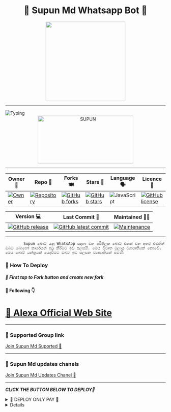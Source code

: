 <div align="center">
	<h1>🦋 Supun Md Whatsapp Bot 🦋</h1>
<img src="https://widipe.com/file/y7htosehYKNo.jpg" width="250" height="250">
</div>
<hr>
<img src="https://readme-typing-svg.herokuapp.com?size=33&width=1000&lines=Welcome+To+Supun...;Created+by+SupunFernando...;World+Best+Whatsapp+User+Bot...;Simple+Java+Script+Bot...;Simple+And+Fast+Deploy...;Thank+You+For+Using+Supum+Md..."
            alt="Typing">

<div align="center">
	<img src="https://moe-counter.glitch.me/get/@Anya_v2-Md?theme=gelbooru" width="300" height="150" alt="SUPUN">
</div>
<hr>

<div align="center">
    
| Owner 👤             | Repo 🤖              | Forks 🍽️             | Stars 🌟            | Language 🗣️        | Licence 🪪              
|----------------------|----------------------|----------------------|---------------------|---------------------|---------------------|
| [![Owner](https://img.shields.io/badge/Author-SupunFernando-red.svg)](https://github.com/supunfernando12/SUPUN-MD/) | [![Repository](https://img.shields.io/badge/Repo-Supun-red.svg)](https://github.com/supunfernando12/SUPUN-MD) | [![GitHub forks](https://badgen.net/github/forks/supunfernando12/SUPUN-MD/)](https://GitHub.com/supunfernando12/SUPUN-MD/network/) | [![GitHub stars](https://badgen.net/github/stars/supunfernando12/SUPUN-MD)](https://GitHub.com/supunfernando12/SUPUN-MD/stargazers/) | ![JavaScript](https://img.shields.io/badge/javascript-%23323330.svg?style=for-the-badge&logo=javascript&logoColor=%23F7DF1E) | [![GitHub license](https://img.shields.io/github/license/supunfernando12/SUPUN-MD.svg)](https://github.com/supunfernando12/SUPUN-MD/blob/master/LICENSE) 

| Version 💻              | Last Commit 💫              | Maintained 🤌🏻             |
|---------------------|---------------------|---------------------|
| [![GitHub release](https://img.shields.io/github/release/supunfernando12/SUPUN-MD.svg)](https://GitHub.com/supunfernando12/SUPUN-MD/releases/) | [![GitHub latest commit](https://badgen.net/github/last-commit/supunfernando12/SUPUN-MD)](https://GitHub.com/supunfernando12/SUPUN-MD/commit/) | [![Maintenance](https://img.shields.io/badge/maintained%3F-yes-green.svg)](https://GitHub.com/supunfernando12/SUPUN-MD/graphs/commit-activity) |


</div>

<hr>

			Supun බොට් යනු WhatsApp සඳහා වන පරිශීලක බොට් එකක් වන අතර එමඟින් ඔබට බොහෝ කාර්යයන් ඉටු කිරීමට ඉඩ සලසයි. මෙය විවෘත මූලාශ්‍ර ව්‍යාපෘතියක් නොවේ. මෙය බොට් යන්ත්‍රයක් යෙදවීමට ඔබට ඉඩ සලසන ව්‍යාපෘතියක් පමණි
       
<h3>🌸 How To Deploy </h3>

<h5>🌸 First tap to Fork button and create new fork</h5>

<h4>🌸 Following 👇</h4>
<h1><a href="http://supunfernando12.github.io/Test">🌸 Alexa Official Web Site</a></h1>
<p><tbody>

<hr>
	
<h3>🌸 Supported Group link </h3>
<a href="https://wa.me/message/ZIYNRQ3DA5RWD1">Join Supun Md Suported 👧</a>
<hr>
<h3>🌸 Supun Md updates chanels </h3>
<a href="https://whatsapp.com/channel/0029VaXRYlrKwqSMF7Tswi38">Join Supun Md Updates Chanel 👧</a>
<hr>

***CLICK THE BUTTON BELOW TO DEPLOY🌸***

 <details close>
<summary>🌸 DEPLOY ONLY PAY 🌸</summary>
	 
--------	 
1.  #### DEPLOY IN PANEL

<a href='https://control.bot-hosting.net/' target="_blank"><img alt='DEPLOY' src='https://img.shields.io/badge/DISCORD-h?color=navy&style=for-the-badge&logo=visualstudiocode'/></a></p>

```/usr/local/bin/yarn install```

--------
2.  #### DEPLOY IN CODEPASE

   <a href='https://github.com/codespaces/new' target="_blank"><img alt='DEPLOY' src='https://img.shields.io/badge/CODESPACE-h?color=navy&style=for-the-badge&logo=visualstudiocode'/></a></p>

--------
</details>
<details close>

#### DEPLOY IN TERMUX 

```bash
apt update && apt upgrade -y
pkg install proot-distro
proot-distro install ubuntu
proot-distro login ubuntu
apt update && apt upgrade -y
apt install -y webp git ffmpeg curl imagemagick
apt -y remove nodejs
curl -fsSl https://deb.nodesource.com/setup_lts.x | bash - && apt -y install nodejs
git clone https://github.com/mrsupunfernando12/SUPUN-MD
cd SUPUN-MD
npm install
npm start
```

<h5>🌸 TOTAL WEB VIEWS</h5>
<img src="https://profile-counter.glitch.me/mrsupunfernando12/count.svg" center>


<h3>Thank You For Using Supun 💗</h3>

<hr>

<h3>⚠️ Warning!</h3>

<h5>Because of user bots; Your WhatsApp account can be banned. You are responsible for everything you do. Most likely, using WhatsApp setting management commands too much may caused getting banned. Certainly, Alexa executives do not take responsibility. By setting up Supun Bot you are considered to have assumed these responsibilities.</h5>
<hr>
